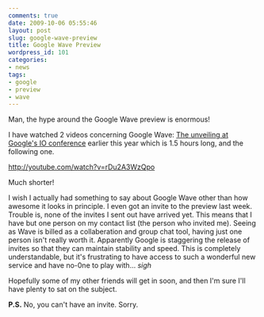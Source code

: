 ```yaml
---
comments: true
date: 2009-10-06 05:55:46
layout: post
slug: google-wave-preview
title: Google Wave Preview
wordpress_id: 101
categories:
- news
tags:
- google
- preview
- wave
---
```


Man, the hype around the Google Wave preview is enormous!

I have watched 2 videos concerning Google Wave: [The unveiling at Google's IO conference](http://www.youtube.com/watch?v=v_UyVmITiYQ) earlier this year which is 1.5 hours long, and the following one.


http://youtube.com/watch?v=rDu2A3WzQpo



Much shorter!

I wish I actually had something to say about Google Wave other than how awesome it looks in principle. I even got an invite to the preview last week. Trouble is, none of the invites I sent out have arrived yet. This means that I have but one person on my contact list (the person who invited me). Seeing as Wave is billed as a collaberation and group chat tool, having just one person isn't really worth it. Apparently Google is staggering the release of invites so that they can maintain stability and speed. This is completely understandable, but it's frustrating to have access to such a wonderful new service and have no-0ne to play with... *sigh*

Hopefully some of my other friends will get in soon, and then I'm sure I'll have plenty to sat on the subject.

**P.S.** No, you can't have an invite. Sorry.
